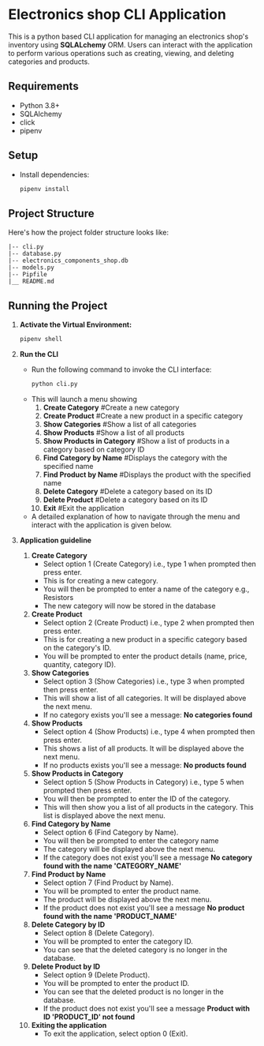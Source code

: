 # Electronics shop CLI Application
This is a python based CLI application for managing an electronics shop's inventory using **SQLALchemy** ORM. Users can interact with the application to perform various operations such as creating, viewing, and deleting categories and products.

## Requirements
- Python 3.8+
- SQLAlchemy
- click
- pipenv

## Setup
- Install dependencies:
    ```bash
    pipenv install
    ```
## Project Structure
Here's how the project folder structure looks like:
```electronics_shop_cli/
|-- cli.py
|-- database.py
|-- electronics_components_shop.db
|-- models.py
|-- Pipfile
|__ README.md
```

## Running the Project
1. **Activate the Virtual Environment:**
    ```bash
    pipenv shell
    ```
2. **Run the CLI**
    - Run the following command to invoke the CLI interface:
        ```bash
        python cli.py
        ```
    - This will launch a menu showing
        1. **Create Category** #Create a new category
        2. **Create Product** #Create a new product in a specific category
        3. **Show Categories** #Show a list of all categories
        4. **Show Products** #Show a list of all products
        5. **Show Products in Category** #Show a list of products in a category based on category ID
        6. **Find Category by Name** #Displays the category with the specified name
        7. **Find Product by Name** #Displays the product with the specified name
        8. **Delete Category** #Delete a category based on its ID
        9. **Delete Product** #Delete a category based on its ID
        10. **Exit** #Exit the application
    - A detailed explanation of how to navigate through the menu and interact with the application is given below.

3. **Application guideline**
    1. **Create Category**
        - Select option 1 (Create Category) i.e., type 1 when prompted then press enter.
        - This is for creating a new category.
        - You will then be prompted to enter a name of the category e.g., Resistors
        - The new category will now be stored in the database
    2. **Create Product**
        - Select option 2 (Create Product) i.e., type 2 when prompted then press enter.
        - This is for creating a new product in a specific category based on the category's ID.
        - You will be prompted to enter the product details (name, price, quantity, category ID).
    3. **Show Categories**
        - Select option 3 (Show Categories) i.e., type 3 when prompted then press enter.
        - This will show a list of all categories. It will be displayed above the next menu.
        - If no category exists you'll see a message: **No categories found** 
    4. **Show Products**
        - Select option 4 (Show Products) i.e., type 4 when prompted then press enter.
        - This shows a list of all products. It will be displayed above the next menu.
        - If no products exists you'll see a message: **No products found** 
    5. **Show Products in Category**
        - Select option 5 (Show Products in Category) i.e., type 5 when prompted then press enter.
        - You will then be prompted to enter the ID of the category.
        - This will then show you a list of all products in the category. This list is displayed    above the next menu.
    6. **Find Category by Name**
        - Select option 6 (Find Category by Name).
        - You will then be prompted to enter the category name
        - The category will be displayed above the next menu.
        - If the category does not exist you'll see a message **No category found with the name 'CATEGORY_NAME'**
    7. **Find Product by Name**
        - Select option 7 (Find Product by Name).
        - You will be prompted to enter the product name.
        - The product will be displayed above the next menu.
        - If the product does not exist you'll see a message **No product found with the name 'PRODUCT_NAME'**
    8. **Delete Category by ID**
        - Select option 8 (Delete Category).
        - You will be prompted to enter the category ID.
        - You can see that the deleted category is no longer in the database.
    9. **Delete Product by ID**
        - Select option 9 (Delete Product).
        - You will be prompted to enter the product ID.
        - You can see that the deleted product is no longer in the database.
        - If the product does not exist you'll see a message **Product with ID 'PRODUCT_ID' not found**
    10. **Exiting the application**
        - To exit the application, select option 0 (Exit).


